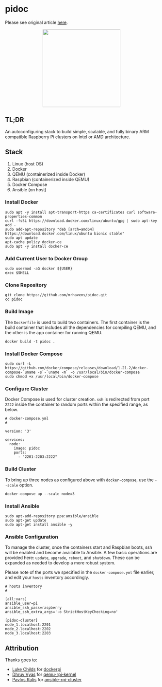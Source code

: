 # pidoc

Please see original article [here](https://appfleet.com/blog/raspberry-pi-cluster-emulation-with-docker-compose/).

<div align="center">
	<img width="256" src="pidoc.png">
</div>

## TL;DR

An autoconfiguring stack to build simple, scalable, and fully binary ARM compatible Raspberry Pi clusters on Intel or AMD architecture.

## Stack

1. Linux (host OS)
2. Docker
3. QEMU (containerized inside Docker)
4. Raspbian (containerized inside QEMU)
5. Docker Compose
6. Ansible (on host)

### Install Docker
```
sudo apt -y install apt-transport-https ca-certificates curl software-properties-common
curl -fsSL https://download.docker.com/linux/ubuntu/gpg | sudo apt-key add -
sudo add-apt-repository "deb [arch=amd64] https://download.docker.com/linux/ubuntu bionic stable"
sudo apt update
apt-cache policy docker-ce
sudo apt -y install docker-ce
```
### Add Current User to Docker Group
```
sudo usermod -aG docker ${USER}
exec $SHELL
```

### Clone Repository

```
git clone https://github.com/mrhavens/pidoc.git
cd pidoc
```

### Build Image

The `Dockerfile` is used to build two containers. The first container is the build container that includes all the dependencies for compiling QEMU, and the other is the app container for running QEMU.

```
docker build -t pidoc .
```

### Install Docker Compose
```
sudo curl -L https://github.com/docker/compose/releases/download/1.21.2/docker-compose-`uname -s`-`uname -m` -o /usr/local/bin/docker-compose
sudo chmod +x /usr/local/bin/docker-compose
```

### Configure Cluster

Docker Compose is used for cluster creation. `ssh` is redirected from port `2222` inside the container to random ports within the specified range, as below.

```
# docker-compose.yml
#

version: '3'

services:
  node:
    image: pidoc
    ports:
      - "2201-2203:2222"
```

### Build Cluster

To bring up three nodes as configured above with `docker-compose`, use the `--scale` option.

```
docker-compose up --scale node=3
```

### Install Ansible

```
sudo apt-add-repository ppa:ansible/ansible
sudo apt-get update
sudo apt-get install ansible -y
```

### Ansible Configuration

To manage the cluster, once the containers start and Raspbian boots, ssh will be enabled and become available to Ansible. A few basic operations are provided here: `update`, `upgrade`, `reboot`, and `shutdown`. These can be expanded as needed to develop a more robust system.

Please note of the ports we specified in the `docker-compose.yml` file earlier, and edit your `hosts` inventory accordingly.
```
# hosts inventory
#

[all:vars]
ansible_user=pi
ansible_ssh_pass=raspberry
ansible_ssh_extra_args='-o StrictHostKeyChecking=no'

[pidoc-cluster]
node_1.localhost:2201
node_2.localhost:2202
node_3.localhost:2203
```

## Attribution

Thanks goes to:
- [Luke Childs](https://github.com/lukechilds) for [dockerpi](https://github.com/lukechilds/dockerpi)
- [Dhruv Vyas](https://github.com/dhruvvyas90) for [qemu-rpi-kernel](https://github.com/dhruvvyas90/qemu-rpi-kernel)
- [Pavlos Ratis](https://github.com/dastergon) for [ansible-rpi-cluster](https://github.com/dastergon/ansible-rpi-cluster)
